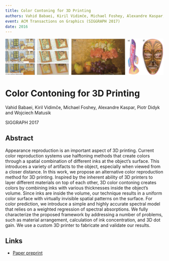 ```yaml
---
title: Color Contoning for 3D Printing
authors: Vahid Babaei, Kiril Vidimče, Michael Foshey, Alexandre Kaspar, Piotr Didyk and Wojciech Matusik 
event: ACM Transactions on Graphics (SIGGRAPH 2017)
date: 2016
---
```


![](highlight.jpg)

# Color Contoning for 3D Printing
Vahid Babaei, Kiril Vidimče, Michael Foshey, Alexandre Kaspar, Piotr Didyk and Wojciech Matusik 

SIGGRAPH 2017

## Abstract

Appearance reproduction is an important aspect of 3D printing. Current color
reproduction systems use halftoning methods that create colors through a
spatial combination of different inks at the object’s surface. This introduces
a variety of artifacts to the object, especially when viewed from a closer
distance. In this work, we propose an alternative color reproduction method
for 3D printing. Inspired by the inherent ability of 3D printers to layer
different materials on top of each other, 3D color contoning creates colors by
combining inks with various thicknesses inside the object’s volume. Since
inks are inside the volume, our technique results in a uniform color surface
with virtually invisible spatial patterns on the surface. For color prediction,
we introduce a simple and highly accurate spectral model that relies on
a weighted regression of spectral absorptions. We fully characterize the
proposed framework by addressing a number of problems, such as material
arrangement, calculation of ink concentration, and 3D dot gain. We use a
custom 3D printer to fabricate and validate our results.

## Links
* [Paper preprint](Color3DP.pdf)
